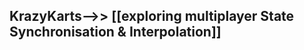 KrazyKarts-->> [[exploring multiplayer State Synchronisation & Interpolation]]
----------------------------------------------------------------------
